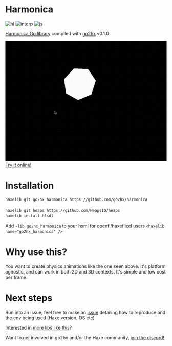 # Harmonica

[![hl](https://github.com/go2hx/harmonica/actions/workflows/hl.yml/badge.svg)](https://github.com/go2hx/harmonica/actions/workflows/hl.yml)
[![interp](https://github.com/go2hx/harmonica/actions/workflows/interp.yml/badge.svg)](https://github.com/go2hx/harmonica/actions/workflows/interp.yml)
[![js](https://github.com/go2hx/harmonica/actions/workflows/js.yml/badge.svg)](https://github.com/go2hx/harmonica/actions/workflows/js.yml)




[Harmonica Go library](https://github.com/charmbracelet/harmonica) compiled with [go2hx](https://go2hx.github.io/) v0.1.0

![example gif](example.gif)
[Try it online!](https://go2hx.github.io/samples/harmonica.html)

# Installation

```sh
haxelib git go2hx_harmonica https://github.com/go2hx/harmonica

haxelib git heaps https://github.com/HeapsIO/heaps
haxelib install hlsdl
```
Add ``-lib go2hx_harmonica`` to your hxml for openfl/haxeflixel users ``<haxelib name="go2hx_harmonica" />``


# Why use this?

You want to create physics animations like the one seen above. It's platform agnostic, and can work in both 2D and 3D contexts. It's simple and low cost per frame.

# Next steps

Run into an issue, feel free to make an [issue](https://github.com/go2hx/harmonica/issues) detailing how to reproduce and the env being used (Haxe version, OS etc)

Interested in [more libs like this](https://github.com/go2hx#working-haxelibs-precompiled)?

Want to get involved in go2hx and/or the Haxe community, [join the discord!](https://discord.com/invite/0uEuWH3spjck73Lo)
